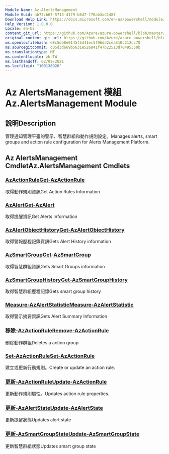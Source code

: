 ```yaml
---
Module Name: Az.AlertsManagement
Module Guid: ab73cb67-5713-4179-b6d7-f76ab3ad148f
Download Help Link: https://docs.microsoft.com/en-us/powershell/module/az.alertsmanagement
Help Version: 1.0.0.0
Locale: en-US
content_git_url: https://github.com/Azure/azure-powershell/blob/master/src/AlertsManagement/AlertsManagement/help/Az.AlertsManagement.md
original_content_git_url: https://github.com/Azure/azure-powershell/blob/master/src/AlertsManagement/AlertsManagement/help/Az.AlertsManagement.md
ms.openlocfilehash: e8c5db8e6145f5d41ec5f96dd2cea510c212dc70
ms.sourcegitcommit: c05d3d669b5631e526841f47b22513d78495350b
ms.translationtype: MT
ms.contentlocale: zh-TW
ms.lasthandoff: 02/09/2021
ms.locfileid: "100138926"
---
```

# <span data-ttu-id="5cedf-101">Az AlertsManagement 模組</span><span class="sxs-lookup"><span data-stu-id="5cedf-101">Az.AlertsManagement Module</span></span>
## <span data-ttu-id="5cedf-102">說明</span><span class="sxs-lookup"><span data-stu-id="5cedf-102">Description</span></span>
<span data-ttu-id="5cedf-103">管理通知管理平臺的警示、智慧群組和動作規則設定。</span><span class="sxs-lookup"><span data-stu-id="5cedf-103">Manages alerts, smart groups and action rule configuration for Alerts Management Platform.</span></span>

## <span data-ttu-id="5cedf-104">Az AlertsManagement Cmdlet</span><span class="sxs-lookup"><span data-stu-id="5cedf-104">Az.AlertsManagement Cmdlets</span></span>
### [<span data-ttu-id="5cedf-105">AzActionRule</span><span class="sxs-lookup"><span data-stu-id="5cedf-105">Get-AzActionRule</span></span>](Get-AzActionRule.md)
<span data-ttu-id="5cedf-106">取得動作規則資訊</span><span class="sxs-lookup"><span data-stu-id="5cedf-106">Get Action Rules Information</span></span>

### [<span data-ttu-id="5cedf-107">AzAlert</span><span class="sxs-lookup"><span data-stu-id="5cedf-107">Get-AzAlert</span></span>](Get-AzAlert.md)
<span data-ttu-id="5cedf-108">取得提醒資訊</span><span class="sxs-lookup"><span data-stu-id="5cedf-108">Get Alerts Information</span></span>

### [<span data-ttu-id="5cedf-109">AzAlertObjectHistory</span><span class="sxs-lookup"><span data-stu-id="5cedf-109">Get-AzAlertObjectHistory</span></span>](Get-AzAlertObjectHistory.md)
<span data-ttu-id="5cedf-110">取得警報歷程記錄資訊</span><span class="sxs-lookup"><span data-stu-id="5cedf-110">Gets Alert History information</span></span>

### [<span data-ttu-id="5cedf-111">AzSmartGroup</span><span class="sxs-lookup"><span data-stu-id="5cedf-111">Get-AzSmartGroup</span></span>](Get-AzSmartGroup.md)
<span data-ttu-id="5cedf-112">取得智慧群組資訊</span><span class="sxs-lookup"><span data-stu-id="5cedf-112">Gets Smart Groups information</span></span>

### [<span data-ttu-id="5cedf-113">AzSmartGroupHistory</span><span class="sxs-lookup"><span data-stu-id="5cedf-113">Get-AzSmartGroupHistory</span></span>](Get-AzSmartGroupHistory.md)
<span data-ttu-id="5cedf-114">取得智慧群組歷程記錄</span><span class="sxs-lookup"><span data-stu-id="5cedf-114">Gets smart group history</span></span>

### [<span data-ttu-id="5cedf-115">Measure-AzAlertStatistic</span><span class="sxs-lookup"><span data-stu-id="5cedf-115">Measure-AzAlertStatistic</span></span>](Measure-AzAlertStatistic.md)
<span data-ttu-id="5cedf-116">取得警示摘要資訊</span><span class="sxs-lookup"><span data-stu-id="5cedf-116">Gets Alert Summary Information</span></span>

### [<span data-ttu-id="5cedf-117">移除-AzActionRule</span><span class="sxs-lookup"><span data-stu-id="5cedf-117">Remove-AzActionRule</span></span>](Remove-AzActionRule.md)
<span data-ttu-id="5cedf-118">刪除動作群組</span><span class="sxs-lookup"><span data-stu-id="5cedf-118">Deletes a action group</span></span>

### [<span data-ttu-id="5cedf-119">Set-AzActionRule</span><span class="sxs-lookup"><span data-stu-id="5cedf-119">Set-AzActionRule</span></span>](Set-AzActionRule.md)
<span data-ttu-id="5cedf-120">建立或更新行動規則。</span><span class="sxs-lookup"><span data-stu-id="5cedf-120">Create or update an action rule.</span></span>

### [<span data-ttu-id="5cedf-121">更新-AzActionRule</span><span class="sxs-lookup"><span data-stu-id="5cedf-121">Update-AzActionRule</span></span>](Update-AzActionRule.md)
<span data-ttu-id="5cedf-122">更新動作規則屬性。</span><span class="sxs-lookup"><span data-stu-id="5cedf-122">Updates action rule properties.</span></span>

### [<span data-ttu-id="5cedf-123">更新-AzAlertState</span><span class="sxs-lookup"><span data-stu-id="5cedf-123">Update-AzAlertState</span></span>](Update-AzAlertState.md)
<span data-ttu-id="5cedf-124">更新提醒狀態</span><span class="sxs-lookup"><span data-stu-id="5cedf-124">Updates alert state</span></span>

### [<span data-ttu-id="5cedf-125">更新-AzSmartGroupState</span><span class="sxs-lookup"><span data-stu-id="5cedf-125">Update-AzSmartGroupState</span></span>](Update-AzSmartGroupState.md)
<span data-ttu-id="5cedf-126">更新智慧群組狀態</span><span class="sxs-lookup"><span data-stu-id="5cedf-126">Updates smart group state</span></span>

